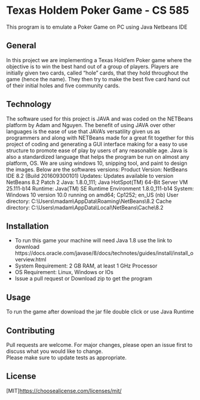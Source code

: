 # Texas Holdem Poker Game - CS 585 

This program is to emulate a Poker Game on PC using Java Netbeans IDE

## General
<p>In this project we are implementing a Texas Hold’em Poker game where the objective is to win the best hand out of a group of players. Players are initially given two cards, called “hole” cards, that they hold throughout the game (hence the name). They then try to make the best five card hand out of their initial holes and five community cards.</p>

## Technology
<p>The software used for this project is JAVA and was coded on the NETBeans platform by Adam and Nguyen.  The benefit of using JAVA over other languages is the ease of use that JAVA’s versatility given us as programmers and along with NETBeans made for a great fit together for this project of coding and generating a GUI interface making for a easy to use structure to promote ease of play by users of any reasonable age. Java is also a standardized language that helps the program be run on almost any platform, OS. We are using windows 10, snipping tool, and paint to design the images. 
Below are the softwares versions:
Product Version: NetBeans IDE 8.2 (Build 201609300101)
Updates: Updates available to version NetBeans 8.2 Patch 2
Java: 1.8.0_111; Java HotSpot(TM) 64-Bit Server VM 25.111-b14
Runtime: Java(TM) SE Runtime Environment 1.8.0_111-b14
System: Windows 10 version 10.0 running on amd64; Cp1252; en_US (nb)
User directory: C:\Users\madam\AppData\Roaming\NetBeans\8.2
Cache directory: C:\Users\madam\AppData\Local\NetBeans\Cache\8.2
</p>

## Installation
<ul>
  <li>To run this game your machine will need Java 1.8 use the link to download https://docs.oracle.com/javase/8/docs/technotes/guides/install/install_overview.html</li>
  <li>System Requirement: 2 GB RAM, at least 1 GHz Processor</li>
  <li>OS Requirement: Linux, Windows or IOs</li>
  <li>Issue a pull request or Download zip to get the program</li>
</ul>
  
## Usage
<p>To run the game after download the jar file double click or use Java Runtime</p>

##  Contributing
<p>Pull requests are welcome. For major changes, please open an issue first to discuss what you would like to change.<br>
Please make sure to update tests as appropriate.
</p>

## License
[MIT]https://choosealicense.com/licenses/mit/

